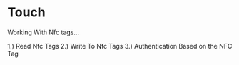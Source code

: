# Touch


Working With Nfc tags...

1.) Read Nfc Tags
2.) Write To Nfc Tags
3.) Authentication Based on the NFC Tag
